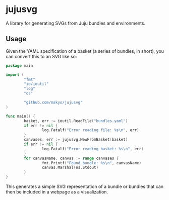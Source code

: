 jujusvg
=======

A library for generating SVGs from Juju bundles and environments.

Usage
-----

Given the YAML specification of a basket (a series of bundles, in short), you
can convert this to an SVG like so:

```go
package main

import (
        "fmt"
        "io/ioutil"
        "log"
        "os"

        "github.com/makyo/jujusvg"
)

func main() {
        basket, err := ioutil.ReadFile("bundles.yaml")
        if err != nil {
                log.Fatalf("Error reading file: %s\n", err)
        }
        canvases, err := jujusvg.NewFromBasket(basket)
        if err != nil {
                log.Fatalf("Error reading basket: %s\n", err)
        }
        for canvasName, canvas := range canvases {
                fmt.Printf("Found bundle: %s\n", canvasName)
                canvas.Marshal(os.Stdout)
        }
}
```

This generates a simple SVG representation of a bundle or bundles that can then
be included in a webpage as a visualization.
